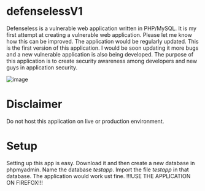 # defenselessV1
Defenseless is a vulnerable web application written in PHP/MySQL. It is my first attempt at creating a vulnerable web application. Please let me know how this can be improved. The application would be regularly updated. This is the first version of this application. I would be soon updating it more bugs and a new vulnerable application is also being developed. The purpose of this application is to create security awareness among developers and new guys in application security. 

![image](https://user-images.githubusercontent.com/70256749/91271860-727c1080-e798-11ea-8ed1-6e2a7b7516dd.png)

# Disclaimer
Do not host this application on live or production environment.

# Setup
Setting up this app is easy. Download it and then create a new database in phpmyadmin. Name the database *testapp*. Import the file *testapp* in that database. The application would work ust fine. !!!USE THE APPLICATION ON FIREFOX!!!
